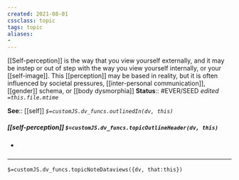 ```yaml
---
created: 2021-08-01
cssclass: topic
tags: topic
aliases:
- 
---
```

 [[Self-perception]] is the way that you view yourself externally, and it may be instep or out of step with the way you view yourself internally, or your [[self-image]]. This [[perception]] may be based in reality, but it is often influenced by societal pressures, [[inter-personal communication]], [[gender]] schema, or [[body dysmorphia]]
**Status**:: #EVER/SEED 
*edited `=this.file.mtime`*

**See**:: [[self]]
*`$=customJS.dv_funcs.outlinedIn(dv, this)`*

##### [[self-perception]] `$=customJS.dv_funcs.topicOutlineHeader(dv, this)`
- 

### <hr class="dataviews"/>

`$=customJS.dv_funcs.topicNoteDataviews({dv, that:this})`


